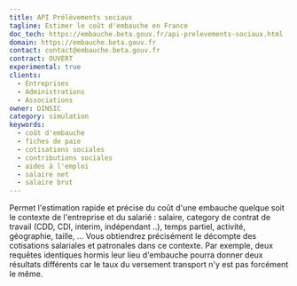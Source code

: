 ```yaml
---
title: API Prélèvements sociaux
tagline: Estimer le coût d'embauche en France
doc_tech: https://embauche.beta.gouv.fr/api-prelevements-sociaux.html
domain: https://embauche.beta.gouv.fr
contact: contact@embauche.beta.gouv.fr
contract: OUVERT
experimental: true
clients:
  - Entreprises
  - Administrations
  - Associations
owner: DINSIC
category: simulation
keywords:
  - coût d'embauche
  - fiches de paie
  - cotisations sociales
  - contributions sociales
  - aides à l'emploi
  - salaire net
  - salaire brut
---
```


Permet l'estimation rapide et précise du coût d'une embauche quelque soit le contexte de l'entreprise et du salarié : salaire, category de contrat de travail (CDD, CDI, interim, indépendant ..), temps partiel, activité, géographie, taille, ... Vous obtiendrez précisément le décompte des cotisations salariales et patronales dans ce contexte. Par exemple, deux requêtes identiques hormis leur lieu d'embauche pourra donner deux résultats différents car le taux du versement transport n'y est pas forcément le même.
